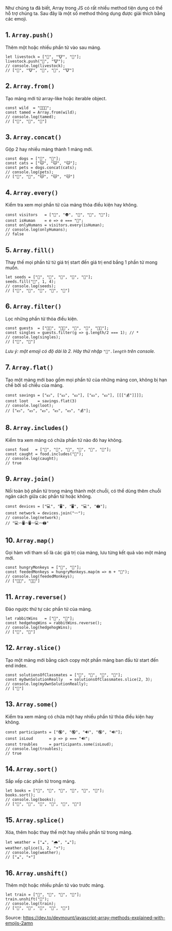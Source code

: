 Như chúng ta đã biết, Array trong JS có rất nhiều method tiện dụng có thể hỗ trợ chúng ta. Sau đây là một số method thông dụng được giải thích bằng các emoji.
## 1. `Array.push()`
Thêm một hoặc nhiều phần tử vào sau mảng.
```
let livestock = ["🐷", "🐮", "🐔"];
livestock.push("🐴", "🐮");
// console.log(livestock);
// ["🐷", "🐮", "🐔", "🐴", "🐮"]
```
## 2. `Array.from()`
Tạo mảng mới từ array-like hoặc iterable object.
```
const wild  = "🐻🐯🦁";
const tamed = Array.from(wild);
// console.log(tamed);
// ["🐻", "🐯", "🦁"]
```
## 3. `Array.concat()`
Gộp 2 hay nhiều mảng thành 1 mảng mới.
```
const dogs = ["🐶", "🐶"];
const cats = ["🐱", "🐱", "🐱"];
const pets = dogs.concat(cats);
// console.log(pets);
// ["🐶", "🐶", "🐱", "🐱", "🐱"]
```
## 4. `Array.every()`
Kiểm tra xem mọi phần tử của mảng thỏa điều kiện hay không.
```
const visitors   = ["🧑", "👽", "🧑", "🧑", "🤖"];
const isHuman    = e => e === "🧑";
const onlyHumans = visitors.every(isHuman);
// console.log(onlyHumans);
// false
```
## 5. `Array.fill()`
Thay thế mọi phần tử từ giá trị start đến giá trị end bắng 1 phần tử  mong muốn.
```
let seeds = ["🌱", "🌱", "🌱", "🌱", "🌱"];
seeds.fill("🌳", 1, 4);
// console.log(seeds);
// ["🌱", "🌳", "🌳", "🌳", "🌱"]
```
## 6. `Array.filter()`
Lọc những phần tử thỏa điều kiện.
```
const guests  = ["👩👨", "👩👩", "👨", "👩", "👨👨"];
const singles = guests.filter(g => g.length/2 === 1); // *
// console.log(singles);
// ["👨", "👩"]
```
*Lưu ý: một emoji có độ dài là 2. Hãy thử nhập `"👩".length` trên console.*
## 7. `Array.flat()`
Tạo một mảng mới bao gồm mọi phần tử của những mảng con, không bị hạn chế bởi số chiều của mảng.
```
const savings = ["💵", ["💵", "💵"], ["💵", "💵"], [[["💰"]]]];
const loot    = savings.flat(3)
// console.log(loot);
// ["💵", "💵", "💵", "💵", "💵", "💰"];
```
## 8. `Array.includes()`
Kiểm tra xem mảng có chứa phần tử nào đó hay không.
```
const food   = ["🥦", "🥬", "🍅", "🥒", "🍩", "🥕"];
const caught = food.includes("🍩");
// console.log(caught);
// true
```
## 9. `Array.join()`
Nối toàn bộ phần tử trong mảng thành một chuỗi, có thể dùng thêm chuỗi ngăn cách giữa các phần tử hoặc không.
```
const devices = ["💻", "🖥️", "🖥️", "💻", "🖨️"];
const network = devices.join("〰️");
// console.log(network);
// "💻〰️🖥️〰️🖥️〰️💻〰️🖨️"
```
## 10. `Array.map()`
Gọi hàm với tham số là các giá trị của mảng, lưu từng kết quả vào một mảng mới.
```
const hungryMonkeys = ["🐒", "🦍"];
const feededMonkeys = hungryMonkeys.map(m => m + "🍌");
// console.log(feededMonkeys);
// ["🐒🍌", "🦍🍌"]
```
## 11. `Array.reverse()`
Đảo ngược thứ tự các phần tử của mảng.
```
let rabbitWins   = ["🐇", "🦔"];
const hedgehogWins = rabbitWins.reverse();
// console.log(hedgehogWins);
// ["🦔", "🐇"]
```
## 12. `Array.slice()`
Tạo một mảng mới bằng cách copy một phần mảng ban đầu từ start đến end index.
```
const solutionsOfClassmates = ["📃", "📑", "📄", "📝"];
const myOwnSolutionReally   = solutionsOfClassmates.slice(2, 3);
// console.log(myOwnSolutionReally);
// ["📄"]
```
## 13. `Array.some()`
Kiểm tra xem mảng có chứa một hay nhiều phần tử thỏa điều kiện hay không.
```
const participants = ["🔇", "🔇", "🔊", "🔇", "🔊"];
const isLoud       = p => p === "🔊";
const troubles     = participants.some(isLoud);
// console.log(troubles);
// true
```
## 14. `Array.sort()`
Sắp xếp các phần tử trong mảng.
```
let books = ["📕", "📗", "📕", "📒", "📗", "📒"];
books.sort();
// console.log(books);
// ["📒", "📒", "📕", "📕", "📗", "📗"]
```
## 15. `Array.splice()`
Xóa, thêm hoặc thay thế một hay nhiều phần tử trong mảng.
```
let weather = ["☁️", "🌧️", "☁️"];
weather.splice(1, 2, "☀️");
// console.log(weather);
// ["☁️", "☀️"]
```
## 16. `Array.unshift()`
Thêm một hoặc nhiều phần tử vào trước mảng.
```
let train = ["🚃", "🚃", "🚃", "🚃"];
train.unshift("🚂");
// console.log(train);
// ["🚂", "🚃", "🚃", "🚃", "🚃"]
```

Source: https://dev.to/devmount/javascript-array-methods-explained-with-emojis-2amn